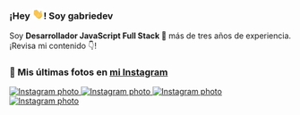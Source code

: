 <h3>¡Hey <img src="https://raw.githubusercontent.com/ABSphreak/ABSphreak/master/gifs/Hi.gif" width="20px" decondig="async">! Soy gabriedev</h3>

<p>Soy <strong>Desarrollador JavaScript Full Stack 🚀</strong> más de tres años de experiencia.<br />¡Revisa mi contenido 👇!</p>

### 📸 Mis últimas fotos en [mi Instagram](https://instagram.com/gabrie.dev)


<a href='https://instagram.com/p/C1UpuSGLQiG' target='_blank'>
  <img width='20%' src='https://instagram.flba2-1.fna.fbcdn.net/v/t51.2885-15/412513918_1325803934584302_4400498733289087214_n.jpg?stp=dst-jpg_e15&_nc_ht=instagram.flba2-1.fna.fbcdn.net&_nc_cat=106&_nc_ohc=qIUwjJrszJAAX8W2fb7&edm=APU89FABAAAA&ccb=7-5&oh=00_AfBC46QOufA-8bqiLTs0s9JIBWvG2vEc9UNqGCjFieAsxA&oe=65C144C0&_nc_sid=bc0c2c' alt='Instagram photo' />
</a>
<a href='https://instagram.com/p/CzMY3lzxgmx' target='_blank'>
  <img width='20%' src='https://instagram.flba2-1.fna.fbcdn.net/v/t51.2885-15/398916226_819142863293745_2426123683154743297_n.webp?stp=dst-jpg_e35&_nc_ht=instagram.flba2-1.fna.fbcdn.net&_nc_cat=109&_nc_ohc=U7HzrISEKQYAX_B-R-u&edm=APU89FABAAAA&ccb=7-5&oh=00_AfC-f-B7oeNm4nkn3R1YnnKa-Dqliu1T5uOcVl1XhZg2pA&oe=65C1D3E9&_nc_sid=bc0c2c' alt='Instagram photo' />
</a>
<a href='https://instagram.com/p/CygbQv4uqxM' target='_blank'>
  <img width='20%' src='https://instagram.flba2-1.fna.fbcdn.net/v/t51.2885-15/391525959_236593062741789_5868561716480810596_n.webp?stp=dst-jpg_e35&_nc_ht=instagram.flba2-1.fna.fbcdn.net&_nc_cat=109&_nc_ohc=aDiU2yEHUeUAX8DRlh8&edm=APU89FABAAAA&ccb=7-5&oh=00_AfBoZTdjjeHe8jowrPbutIMbf5FvcZKEH7-iZ05EEAsGCQ&oe=65C1E0A5&_nc_sid=bc0c2c' alt='Instagram photo' />
</a>
<a href='https://instagram.com/p/CxTmOF6vN8M' target='_blank'>
  <img width='20%' src='https://instagram.flba2-1.fna.fbcdn.net/v/t51.2885-15/378565944_323878180141713_8920720304536029091_n.jpg?stp=dst-jpg_e15&_nc_ht=instagram.flba2-1.fna.fbcdn.net&_nc_cat=109&_nc_ohc=mBM_Qr72tiwAX-4tdzd&edm=APU89FABAAAA&ccb=7-5&oh=00_AfAqxUlDn_cUk02xZUkFdUjH-e4IanNaUykAdk2xeFjO8g&oe=65C0D2D8&_nc_sid=bc0c2c' alt='Instagram photo' />
</a>
